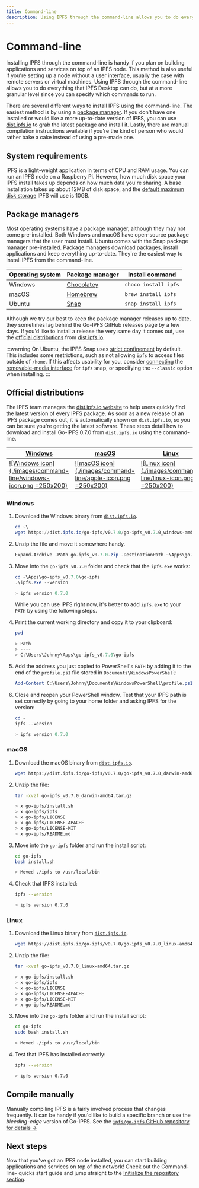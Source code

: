 ```yaml
---
title: Command-line
description: Using IPFS through the command-line allows you to do everything that IPFS Desktop can do, but at a more granular level since you can specify which commands to run. Learn how to install it here.
---
```


# Command-line

Installing IPFS through the command-line is handy if you plan on building applications and services on top of an IPFS node. This method is also useful if you're setting up a node without a user interface, usually the case with remote servers or virtual machines. Using IPFS through the command-line allows you to do everything that IPFS Desktop can do, but at a more granular level since you can specify which commands to run.

There are several different ways to install IPFS using the command-line. The easiest method is by using a [package manager](#package-managers). If you don't have one installed or would like a more up-to-date version of IPFS, you can use [dist.ipfs.io](https://dist.ipfs.io/) to grab the latest package and install it. Lastly, there are manual compilation instructions available if you're the kind of person who would rather bake a cake instead of using a pre-made one.

## System requirements

IPFS is a light-weight application in terms of CPU and RAM usage. You can run an IPFS node on a Raspberry Pi. However, how much disk space your IPFS install takes up depends on how much data you're sharing. A base installation takes up about 12MB of disk space, and the [default maximum disk storage](/how-to/configure-a-node) IPFS will use is 10GB.

## Package managers

Most operating systems have a package manager, although they may not come pre-installed. Both Windows and macOS have open-source package managers that the user must install. Ubuntu comes with the Snap package manager pre-installed. Package managers download packages, install applications and keep everything up-to-date. They're the easiest way to install IPFS from the command-line.

| Operating system | Package manager                                    | Install command      |
| ---------------- | -------------------------------------------------- | -------------------- |
| Windows          | [Chocolatey](https://chocolatey.org/packages/ipfs) | `choco install ipfs` |
| macOS            | [Homebrew](https://formulae.brew.sh/formula/ipfs)  | `brew install ipfs`  |
| Ubuntu           | [Snap](https://snapcraft.io/ipfs)                  | `snap install ipfs`  |

Although we try our best to keep the package manager releases up to date, they sometimes lag behind the Go-IPFS GitHub releases page by a few days. If you'd like to install a release the very same day it comes out, use the [official distributions](#official-distributions) from [dist.ipfs.io](https://dist.ipfs.io).

:::warning
On Ubuntu, the IPFS Snap uses [strict confinement](https://snapcraft.io/docs/snap-confinement) by default. This includes some restrictions, such as not allowing `ipfs` to access files outside of `/home`. If this affects usability for you, consider [connecting](https://snapcraft.io/docs/interface-management) the [removable-media interface](https://snapcraft.io/docs/removable-media-interface) for `ipfs` snap, or specifying the `--classic` option when installing.
:::

## Official distributions

The IPFS team manages the [dist.ipfs.io website](https://dist.ipfs.io/) to help users quickly find the latest version of every IPFS package. As soon as a new release of an IPFS package comes out, it is automatically shown on `dist.ipfs.io`, so you can be sure you're getting the latest software. These steps detail how to download and install Go-IPFS 0.7.0 from `dist.ipfs.io` using the command-line.

| [Windows](#windows)                                                          | [macOS](#macos)                                                        | [Linux](#linux)                                                        |
| ---------------------------------------------------------------------------- | ---------------------------------------------------------------------- | ---------------------------------------------------------------------- |
| [![Windows icon](./images/command-line/windows-icon.png =250x200)](#windows) | [![macOS icon](./images/command-line/apple-icon.png =250x200)](#macos) | [![Linux icon](./images/command-line/linux-icon.png =250x200)](#linux) |

### Windows

1. Download the Windows binary from [`dist.ipfs.io`](https://dist.ipfs.io/#go-ipfs).

   ```powershell
   cd ~\
   wget https://dist.ipfs.io/go-ipfs/v0.7.0/go-ipfs_v0.7.0_windows-amd64.zip -Outfile go-ipfs_v0.7.0.zip
   ```

2. Unzip the file and move it somewhere handy.

   ```powershell
   Expand-Archive -Path go-ipfs_v0.7.0.zip -DestinationPath ~\Apps\go-ipfs_v0.7.0
   ```

3. Move into the `go-ipfs_v0.7.0` folder and check that the `ipfs.exe` works:

   ```powershell
   cd ~\Apps\go-ipfs_v0.7.0\go-ipfs
   .\ipfs.exe --version

   > ipfs version 0.7.0
   ```

   While you can use IPFS right now, it's better to add `ipfs.exe` to your `PATH` by using the following steps.

4. Print the current working directory and copy it to your clipboard:

   ```powershell
   pwd

   > Path
   > ----
   > C:\Users\Johnny\Apps\go-ipfs_v0.7.0\go-ipfs
   ```

5. Add the address you just copied to PowerShell's `PATH` by adding it to the end of the `profile.ps1` file stored in `Documents\WindowsPowerShell`:

   ```powershell
   Add-Content C:\Users\Johnny\Documents\WindowsPowerShell\profile.ps1 "[System.Environment]::SetEnvironmentVariable('PATH',`$Env:PATH+';;C:\Users\Johnny\Apps\go-ipfs_v0.7.0\go-ipfs')"
   ```

6. Close and reopen your PowerShell window. Test that your IPFS path is set correctly by going to your home folder and asking IPFS for the version:

   ```powershell
   cd ~
   ipfs --version

   > ipfs version 0.7.0
   ```

### macOS

1. Download the macOS binary from [`dist.ipfs.io`](https://dist.ipfs.io/#go-ipfs).

   ```bash
   wget https://dist.ipfs.io/go-ipfs/v0.7.0/go-ipfs_v0.7.0_darwin-amd64.tar.gz
   ```

1. Unzip the file:

   ```bash
   tar -xvzf go-ipfs_v0.7.0_darwin-amd64.tar.gz

   > x go-ipfs/install.sh
   > x go-ipfs/ipfs
   > x go-ipfs/LICENSE
   > x go-ipfs/LICENSE-APACHE
   > x go-ipfs/LICENSE-MIT
   > x go-ipfs/README.md
   ```

1. Move into the `go-ipfs` folder and run the install script:

   ```bash
   cd go-ipfs
   bash install.sh

   > Moved ./ipfs to /usr/local/bin
   ```

1. Check that IPFS installed:

   ```bash
   ipfs --version

   > ipfs version 0.7.0
   ```

### Linux

1. Download the Linux binary from [`dist.ipfs.io`](https://dist.ipfs.io/#go-ipfs).

   ```bash
   wget https://dist.ipfs.io/go-ipfs/v0.7.0/go-ipfs_v0.7.0_linux-amd64.tar.gz
   ```

1. Unzip the file:

   ```bash
   tar -xvzf go-ipfs_v0.7.0_linux-amd64.tar.gz

   > x go-ipfs/install.sh
   > x go-ipfs/ipfs
   > x go-ipfs/LICENSE
   > x go-ipfs/LICENSE-APACHE
   > x go-ipfs/LICENSE-MIT
   > x go-ipfs/README.md
   ```

1. Move into the `go-ipfs` folder and run the install script:

   ```bash
   cd go-ipfs
   sudo bash install.sh

   > Moved ./ipfs to /usr/local/bin
   ```

1. Test that IPFS has installed correctly:

   ```bash
   ipfs --version

   > ipfs version 0.7.0
   ```

## Compile manually

Manually compiling IPFS is a fairly involved process that changes frequently. It can be handy if you'd like to build a specific branch or use the _bleeding-edge_ version of Go-IPFS. See the [`ipfs/go-ipfs` GitHub repository for details →](https://github.com/ipfs/go-ipfs)

## Next steps

Now that you've got an IPFS node installed, you can start building applications and services on top of the network! Check out the Command-line- quicks start guide and jump straight to the [Initialize the repository section](http://docs.ipfs.io/how-to/command-line-quick-start/#initialize-the-repository).

